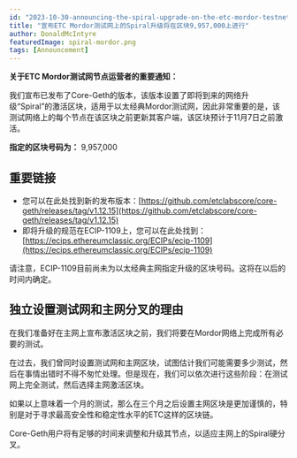 ```yaml
---
id: "2023-10-30-announcing-the-spiral-upgrade-on-the-etc-mordor-testnet-on-block-9957000-cn"
title: "宣布ETC Mordor测试网上的Spiral升级将在区块9,957,000上进行"
author: DonaldMcIntyre
featuredImage: spiral-mordor.png
tags: [Announcement]
---
```


**关于ETC Mordor测试网节点运营者的重要通知：**

我们宣布已发布了Core-Geth的版本，该版本设置了即将到来的网络升级“Spiral”的激活区块，适用于以太经典Mordor测试网，因此非常重要的是，该测试网络上的每个节点在该区块之前更新其客户端，该区块预计于11月7日之前激活。

**指定的区块号码为：** 9,957,000

## 重要链接

- 您可以在此处找到新的发布版本：[https://github.com/etclabscore/core-geth/releases/tag/v1.12.15](https://github.com/etclabscore/core-geth/releases/tag/v1.12.15)
- 即将升级的规范在ECIP-1109上，您可以在此处找到：[https://ecips.ethereumclassic.org/ECIPs/ecip-1109](https://ecips.ethereumclassic.org/ECIPs/ecip-1109)

请注意，ECIP-1109目前尚未为以太经典主网指定升级的区块号码。这将在以后的时间内确定。

## 独立设置测试网和主网分叉的理由

在我们准备好在主网上宣布激活区块之前，我们将要在Mordor网络上完成所有必要的测试。

在过去，我们曾同时设置测试网和主网区块，试图估计我们可能需要多少测试，然后在事情出错时不得不匆忙处理。但是现在，我们可以依次进行这些阶段：在测试网上完全测试，然后选择主网激活区块。

如果以上意味着一个月的测试，那么在三个月之后设置主网区块是更加谨慎的，特别是对于寻求最高安全性和稳定性水平的ETC这样的区块链。

Core-Geth用户将有足够的时间来调整和升级其节点，以适应主网上的Spiral硬分叉。
